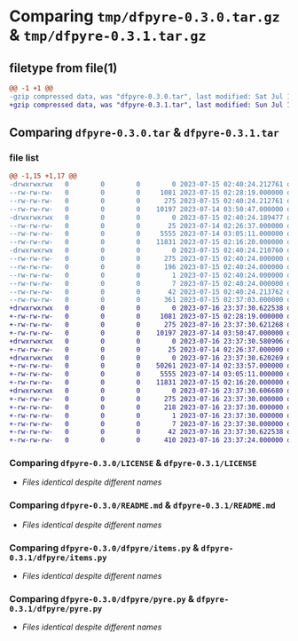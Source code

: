 # Comparing `tmp/dfpyre-0.3.0.tar.gz` & `tmp/dfpyre-0.3.1.tar.gz`

## filetype from file(1)

```diff
@@ -1 +1 @@
-gzip compressed data, was "dfpyre-0.3.0.tar", last modified: Sat Jul 15 02:40:24 2023, max compression
+gzip compressed data, was "dfpyre-0.3.1.tar", last modified: Sun Jul 16 23:37:30 2023, max compression
```

## Comparing `dfpyre-0.3.0.tar` & `dfpyre-0.3.1.tar`

### file list

```diff
@@ -1,15 +1,17 @@
-drwxrwxrwx   0        0        0        0 2023-07-15 02:40:24.212761 dfpyre-0.3.0/
--rw-rw-rw-   0        0        0     1081 2023-07-15 02:28:19.000000 dfpyre-0.3.0/LICENSE
--rw-rw-rw-   0        0        0      275 2023-07-15 02:40:24.212761 dfpyre-0.3.0/PKG-INFO
--rw-rw-rw-   0        0        0    10197 2023-07-14 03:50:47.000000 dfpyre-0.3.0/README.md
-drwxrwxrwx   0        0        0        0 2023-07-15 02:40:24.189477 dfpyre-0.3.0/dfpyre/
--rw-rw-rw-   0        0        0       25 2023-07-14 02:26:37.000000 dfpyre-0.3.0/dfpyre/__init__.py
--rw-rw-rw-   0        0        0     5555 2023-07-14 03:05:11.000000 dfpyre-0.3.0/dfpyre/items.py
--rw-rw-rw-   0        0        0    11831 2023-07-15 02:16:20.000000 dfpyre-0.3.0/dfpyre/pyre.py
-drwxrwxrwx   0        0        0        0 2023-07-15 02:40:24.210760 dfpyre-0.3.0/dfpyre.egg-info/
--rw-rw-rw-   0        0        0      275 2023-07-15 02:40:24.000000 dfpyre-0.3.0/dfpyre.egg-info/PKG-INFO
--rw-rw-rw-   0        0        0      196 2023-07-15 02:40:24.000000 dfpyre-0.3.0/dfpyre.egg-info/SOURCES.txt
--rw-rw-rw-   0        0        0        1 2023-07-15 02:40:24.000000 dfpyre-0.3.0/dfpyre.egg-info/dependency_links.txt
--rw-rw-rw-   0        0        0        7 2023-07-15 02:40:24.000000 dfpyre-0.3.0/dfpyre.egg-info/top_level.txt
--rw-rw-rw-   0        0        0       42 2023-07-15 02:40:24.213762 dfpyre-0.3.0/setup.cfg
--rw-rw-rw-   0        0        0      361 2023-07-15 02:37:03.000000 dfpyre-0.3.0/setup.py
+drwxrwxrwx   0        0        0        0 2023-07-16 23:37:30.622538 dfpyre-0.3.1/
+-rw-rw-rw-   0        0        0     1081 2023-07-15 02:28:19.000000 dfpyre-0.3.1/LICENSE
+-rw-rw-rw-   0        0        0      275 2023-07-16 23:37:30.621268 dfpyre-0.3.1/PKG-INFO
+-rw-rw-rw-   0        0        0    10197 2023-07-14 03:50:47.000000 dfpyre-0.3.1/README.md
+drwxrwxrwx   0        0        0        0 2023-07-16 23:37:30.580906 dfpyre-0.3.1/dfpyre/
+-rw-rw-rw-   0        0        0       25 2023-07-14 02:26:37.000000 dfpyre-0.3.1/dfpyre/__init__.py
+drwxrwxrwx   0        0        0        0 2023-07-16 23:37:30.620269 dfpyre-0.3.1/dfpyre/data/
+-rw-rw-rw-   0        0        0    50261 2023-07-14 02:33:57.000000 dfpyre-0.3.1/dfpyre/data/data.json
+-rw-rw-rw-   0        0        0     5555 2023-07-14 03:05:11.000000 dfpyre-0.3.1/dfpyre/items.py
+-rw-rw-rw-   0        0        0    11831 2023-07-15 02:16:20.000000 dfpyre-0.3.1/dfpyre/pyre.py
+drwxrwxrwx   0        0        0        0 2023-07-16 23:37:30.606680 dfpyre-0.3.1/dfpyre.egg-info/
+-rw-rw-rw-   0        0        0      275 2023-07-16 23:37:30.000000 dfpyre-0.3.1/dfpyre.egg-info/PKG-INFO
+-rw-rw-rw-   0        0        0      218 2023-07-16 23:37:30.000000 dfpyre-0.3.1/dfpyre.egg-info/SOURCES.txt
+-rw-rw-rw-   0        0        0        1 2023-07-16 23:37:30.000000 dfpyre-0.3.1/dfpyre.egg-info/dependency_links.txt
+-rw-rw-rw-   0        0        0        7 2023-07-16 23:37:30.000000 dfpyre-0.3.1/dfpyre.egg-info/top_level.txt
+-rw-rw-rw-   0        0        0       42 2023-07-16 23:37:30.622538 dfpyre-0.3.1/setup.cfg
+-rw-rw-rw-   0        0        0      410 2023-07-16 23:37:24.000000 dfpyre-0.3.1/setup.py
```

### Comparing `dfpyre-0.3.0/LICENSE` & `dfpyre-0.3.1/LICENSE`

 * *Files identical despite different names*

### Comparing `dfpyre-0.3.0/README.md` & `dfpyre-0.3.1/README.md`

 * *Files identical despite different names*

### Comparing `dfpyre-0.3.0/dfpyre/items.py` & `dfpyre-0.3.1/dfpyre/items.py`

 * *Files identical despite different names*

### Comparing `dfpyre-0.3.0/dfpyre/pyre.py` & `dfpyre-0.3.1/dfpyre/pyre.py`

 * *Files identical despite different names*

